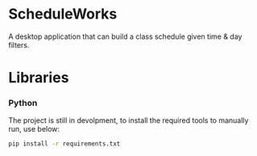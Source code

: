 # ScheduleWorks
A desktop application that can build a class schedule given time & day filters. 


# Libraries

### Python
The project is still in devolpment, to install the required tools to manually run, use below:
```bash
pip install -r requirements.txt
```
